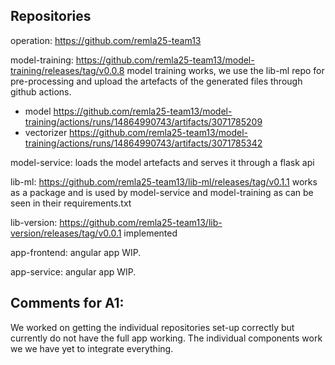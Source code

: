 ## Repositories
operation: https://github.com/remla25-team13

model-training: https://github.com/remla25-team13/model-training/releases/tag/v0.0.8 model training works, we use the lib-ml repo for pre-processing and upload the artefacts of the generated files through github actions.
- model https://github.com/remla25-team13/model-training/actions/runs/14864990743/artifacts/3071785209
- vectorizer https://github.com/remla25-team13/model-training/actions/runs/14864990743/artifacts/3071785342

model-service: loads the model artefacts and serves it through a flask api

lib-ml: https://github.com/remla25-team13/lib-ml/releases/tag/v0.1.1 works as a package and is used by model-service and model-training as can be seen in their requirements.txt

lib-version: https://github.com/remla25-team13/lib-version/releases/tag/v0.0.1 implemented

app-frontend: angular app WIP.

app-service: angular app WIP.

## Comments for A1:
We worked on getting the individual repositories set-up correctly but currently do not have the full app working.
The individual components work we we have yet to integrate everything.
